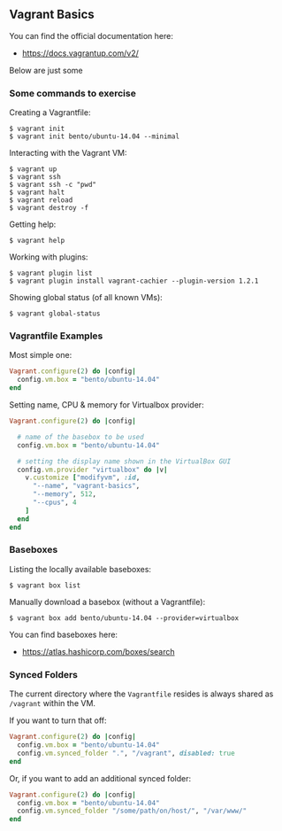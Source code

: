 
## Vagrant Basics

You can find the official documentation here:

 * https://docs.vagrantup.com/v2/

Below are just some

### Some commands to exercise

Creating a Vagrantfile:
```
$ vagrant init
$ vagrant init bento/ubuntu-14.04 --minimal
```

Interacting with the Vagrant VM:
```
$ vagrant up
$ vagrant ssh
$ vagrant ssh -c "pwd"
$ vagrant halt
$ vagrant reload
$ vagrant destroy -f
```

Getting help:
```
$ vagrant help
```

Working with plugins:
```
$ vagrant plugin list
$ vagrant plugin install vagrant-cachier --plugin-version 1.2.1
```

Showing global status (of all known VMs):
```
$ vagrant global-status
```

### Vagrantfile Examples

Most simple one:
```ruby
Vagrant.configure(2) do |config|
  config.vm.box = "bento/ubuntu-14.04"
end
```

Setting name, CPU & memory for Virtualbox provider:
```ruby
Vagrant.configure(2) do |config|

  # name of the basebox to be used
  config.vm.box = "bento/ubuntu-14.04"

  # setting the display name shown in the VirtualBox GUI
  config.vm.provider "virtualbox" do |v|
    v.customize ["modifyvm", :id,
      "--name", "vagrant-basics",
      "--memory", 512,
      "--cpus", 4
    ]
  end
end
```

### Baseboxes

Listing the locally available baseboxes:
```
$ vagrant box list
```

Manually download a basebox (without a Vagrantfile):
```
$ vagrant box add bento/ubuntu-14.04 --provider=virtualbox
```

You can find baseboxes here:

 * https://atlas.hashicorp.com/boxes/search


### Synced Folders

The current directory where the `Vagrantfile` resides is always shared as `/vagrant` within the VM.

If you want to turn that off:
```ruby
Vagrant.configure(2) do |config|
  config.vm.box = "bento/ubuntu-14.04"
  config.vm.synced_folder ".", "/vagrant", disabled: true
end
```

Or, if you want to add an additional synced folder:
```ruby
Vagrant.configure(2) do |config|
  config.vm.box = "bento/ubuntu-14.04"
  config.vm.synced_folder "/some/path/on/host/", "/var/www/"
end
```
